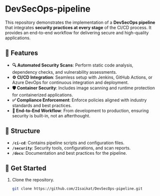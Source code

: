 # DevSecOps-pipeline  

 

This repository demonstrates the implementation of a **DevSecOps pipeline** that integrates **security practices at every stage** of the CI/CD process. It provides an end-to-end workflow for delivering secure and high-quality applications.  

## 🚀 Features  
- **🔍 Automated Security Scans**: Perform static code analysis, dependency checks, and vulnerability assessments.  
- **⚙️ CI/CD Integration**: Seamless setup with Jenkins, GitHub Actions, or Azure DevOps for continuous integration and deployment.  
- **🛡️ Container Security**: Includes image scanning and runtime protection for containerized applications.  
- **✅ Compliance Enforcement**: Enforce policies aligned with industry standards and best practices.  
- **🔗 End-to-End Workflow**: From development to production, ensuring security is built-in, not an afterthought.  

## 📂 Structure  
- **`/ci-cd`**: Contains pipeline scripts and configuration files.  
- **`/security`**: Security tools, configurations, and scan reports.  
- **`/docs`**: Documentation and best practices for the pipeline.  

## 🚀 Get Started  
1. Clone the repository.  
   ```bash
   git clone https://github.com/21saikat/DevSecOps-pipeline.git
